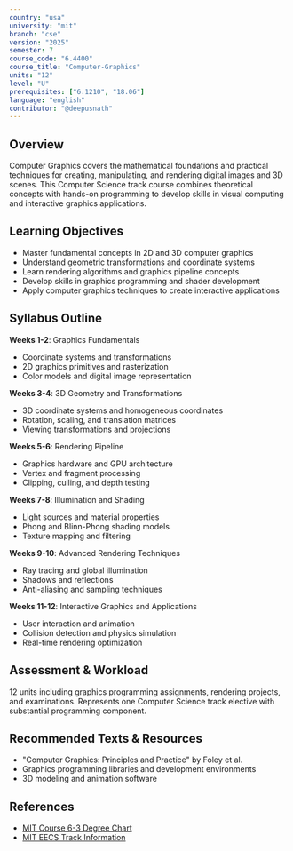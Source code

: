 ```yaml
---
country: "usa"
university: "mit"
branch: "cse"
version: "2025"
semester: 7
course_code: "6.4400"
course_title: "Computer-Graphics"
units: "12"
level: "U"
prerequisites: ["6.1210", "18.06"]
language: "english"
contributor: "@deepusnath"
---
```


## Overview

Computer Graphics covers the mathematical foundations and practical techniques for creating, manipulating, and rendering digital images and 3D scenes. This Computer Science track course combines theoretical concepts with hands-on programming to develop skills in visual computing and interactive graphics applications.

## Learning Objectives

- Master fundamental concepts in 2D and 3D computer graphics
- Understand geometric transformations and coordinate systems
- Learn rendering algorithms and graphics pipeline concepts
- Develop skills in graphics programming and shader development
- Apply computer graphics techniques to create interactive applications

## Syllabus Outline

**Weeks 1-2**: Graphics Fundamentals
- Coordinate systems and transformations
- 2D graphics primitives and rasterization
- Color models and digital image representation

**Weeks 3-4**: 3D Geometry and Transformations
- 3D coordinate systems and homogeneous coordinates
- Rotation, scaling, and translation matrices
- Viewing transformations and projections

**Weeks 5-6**: Rendering Pipeline
- Graphics hardware and GPU architecture
- Vertex and fragment processing
- Clipping, culling, and depth testing

**Weeks 7-8**: Illumination and Shading
- Light sources and material properties
- Phong and Blinn-Phong shading models
- Texture mapping and filtering

**Weeks 9-10**: Advanced Rendering Techniques
- Ray tracing and global illumination
- Shadows and reflections
- Anti-aliasing and sampling techniques

**Weeks 11-12**: Interactive Graphics and Applications
- User interaction and animation
- Collision detection and physics simulation
- Real-time rendering optimization

## Assessment & Workload

12 units including graphics programming assignments, rendering projects, and examinations. Represents one Computer Science track elective with substantial programming component.

## Recommended Texts & Resources

- "Computer Graphics: Principles and Practice" by Foley et al.
- Graphics programming libraries and development environments
- 3D modeling and animation software

## References

- [MIT Course 6-3 Degree Chart](https://catalog.mit.edu/degree-charts/computer-science-engineering-course-6-3/)
- [MIT EECS Track Information](https://catalog.mit.edu/degree-charts/electrical-engineering-computer-science-tracks/)
